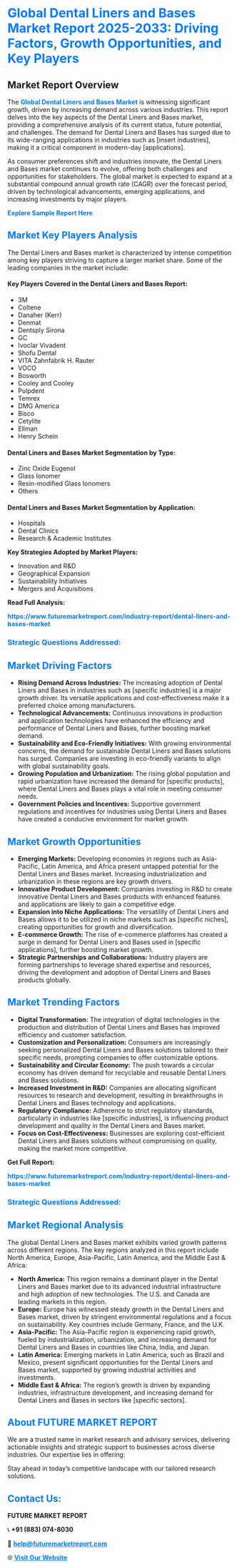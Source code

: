 <h1 style="color: #007BFF;">Global Dental Liners and Bases Market Report 2025-2033: Driving Factors, Growth Opportunities, and Key Players</h1>

<section id="overview">
<h2>Market Report Overview</h2>
<p>The <a href="https://www.futuremarketreport.com/industry-report/dental-liners-and-bases-market" style="color: #007BFF; text-decoration: none;"><strong>Global Dental Liners and Bases Market</strong></a> is witnessing significant growth, driven by increasing demand across various industries. This report delves into the key aspects of the Dental Liners and Bases market, providing a comprehensive analysis of its current status, future potential, and challenges. The demand for Dental Liners and Bases has surged due to its wide-ranging applications in industries such as [insert industries], making it a critical component in modern-day [applications].</p>
<p>As consumer preferences shift and industries innovate, the Dental Liners and Bases market continues to evolve, offering both challenges and opportunities for stakeholders. The global market is expected to expand at a substantial compound annual growth rate (CAGR) over the forecast period, driven by technological advancements, emerging applications, and increasing investments by major players.</p>
</section>

<section id="overview">
<p><a href="https://www.futuremarketreport.com/request-sample/reportId=108086" style="color: #007BFF; text-decoration: none;"><strong>Explore Sample Report Here</strong></a></p>
</section>

<section id="key-players">
<h2 style="color: #007BFF;">Market Key Players Analysis</h2>
<p>The Dental Liners and Bases market is characterized by intense competition among key players striving to capture a larger market share. Some of the leading companies in the market include:</p>
<h4>Key Players Covered in the Dental Liners and Bases Report:</h4>
<ul><li>3M</li><li>Coltene</li><li>Danaher (Kerr)</li><li>Denmat</li><li>Dentsply Sirona</li><li>GC</li><li>Ivoclar Vivadent</li><li>Shofu Dental</li><li>VITA Zahnfabrik H. Rauter</li><li>VOCO</li><li>Bosworth</li><li>Cooley and Cooley</li><li>Pulpdent</li><li>Temrex</li><li>DMG America</li><li>Bisco</li><li>Cetylite</li><li>Ellman</li><li>Henry Schein</li></ul>
<h4>Dental Liners and Bases Market Segmentation by Type:</h4>
<ul><li>Zinc Oxide Eugenol</li><li>Glass Ionomer</li><li>Resin-modified Glass Ionomers</li><li>Others</li></ul>

<h4>Dental Liners and Bases Market Segmentation by Application:</h4>
<ul><li>Hospitals</li><li>Dental Clinics</li><li>Research &amp; Academic Institutes</li></ul>
<p><strong>Key Strategies Adopted by Market Players:</strong></p>
<ul>
<li>Innovation and R&D</li>
<li>Geographical Expansion</li>
<li>Sustainability Initiatives</li>
<li>Mergers and Acquisitions</li>
</ul>
</section>

<section>
<p><strong>Read Full Analysis: </strong></p><a href="https://www.futuremarketreport.com/industry-report/dental-liners-and-bases-market" style="color: #007BFF; text-decoration: none;"><strong>https://www.futuremarketreport.com/industry-report/dental-liners-and-bases-market</strong></a>
<h3 style="color: #007BFF;">Strategic Questions Addressed:</h3>
</section>

<section id="driving-factors">
<h2 style="color: #007BFF;">Market Driving Factors</h2>
<ul>
<li><strong>Rising Demand Across Industries:</strong> The increasing adoption of Dental Liners and Bases in industries such as [specific industries] is a major growth driver. Its versatile applications and cost-effectiveness make it a preferred choice among manufacturers.</li>
<li><strong>Technological Advancements:</strong> Continuous innovations in production and application technologies have enhanced the efficiency and performance of Dental Liners and Bases, further boosting market demand.</li>
<li><strong>Sustainability and Eco-Friendly Initiatives:</strong> With growing environmental concerns, the demand for sustainable Dental Liners and Bases solutions has surged. Companies are investing in eco-friendly variants to align with global sustainability goals.</li>
<li><strong>Growing Population and Urbanization:</strong> The rising global population and rapid urbanization have increased the demand for [specific products], where Dental Liners and Bases plays a vital role in meeting consumer needs.</li>
<li><strong>Government Policies and Incentives:</strong> Supportive government regulations and incentives for industries using Dental Liners and Bases have created a conducive environment for market growth.</li>
</ul>
</section>

<section id="growth-opportunities">
<h2 style="color: #007BFF;">Market Growth Opportunities</h2>
<ul>
<li><strong>Emerging Markets:</strong> Developing economies in regions such as Asia-Pacific, Latin America, and Africa present untapped potential for the Dental Liners and Bases market. Increasing industrialization and urbanization in these regions are key growth drivers.</li>
<li><strong>Innovative Product Development:</strong> Companies investing in R&D to create innovative Dental Liners and Bases products with enhanced features and applications are likely to gain a competitive edge.</li>
<li><strong>Expansion into Niche Applications:</strong> The versatility of Dental Liners and Bases allows it to be utilized in niche markets such as [specific niches], creating opportunities for growth and diversification.</li>
<li><strong>E-commerce Growth:</strong> The rise of e-commerce platforms has created a surge in demand for Dental Liners and Bases used in [specific applications], further boosting market growth.</li>
<li><strong>Strategic Partnerships and Collaborations:</strong> Industry players are forming partnerships to leverage shared expertise and resources, driving the development and adoption of Dental Liners and Bases products globally.</li>
</ul>
</section>

<section id="trending-factors">
<h2 style="color: #007BFF;">Market Trending Factors</h2>
<ul>
<li><strong>Digital Transformation:</strong> The integration of digital technologies in the production and distribution of Dental Liners and Bases has improved efficiency and customer satisfaction.</li>
<li><strong>Customization and Personalization:</strong> Consumers are increasingly seeking personalized Dental Liners and Bases solutions tailored to their specific needs, prompting companies to offer customizable options.</li>
<li><strong>Sustainability and Circular Economy:</strong> The push towards a circular economy has driven demand for recyclable and reusable Dental Liners and Bases solutions.</li>
<li><strong>Increased Investment in R&D:</strong> Companies are allocating significant resources to research and development, resulting in breakthroughs in Dental Liners and Bases technology and applications.</li>
<li><strong>Regulatory Compliance:</strong> Adherence to strict regulatory standards, particularly in industries like [specific industries], is influencing product development and quality in the Dental Liners and Bases market.</li>
<li><strong>Focus on Cost-Effectiveness:</strong> Businesses are exploring cost-efficient Dental Liners and Bases solutions without compromising on quality, making the market more competitive.</li>
</ul>
</section>

<section>
<p><strong>Get Full Report: </strong></p><a href="https://www.futuremarketreport.com/industry-report/dental-liners-and-bases-market" style="color: #007BFF; text-decoration: none;"><strong>https://www.futuremarketreport.com/industry-report/dental-liners-and-bases-market</strong></a>
<h3 style="color: #007BFF;">Strategic Questions Addressed:</h3>
</section>


<section id="regional-analysis">
<h2 style="color: #007BFF;">Market Regional Analysis</h2>
<p>The global Dental Liners and Bases market exhibits varied growth patterns across different regions. The key regions analyzed in this report include North America, Europe, Asia-Pacific, Latin America, and the Middle East & Africa:</p>
<ul>
<li><strong>North America:</strong> This region remains a dominant player in the Dental Liners and Bases market due to its advanced industrial infrastructure and high adoption of new technologies. The U.S. and Canada are leading markets in this region.</li>
<li><strong>Europe:</strong> Europe has witnessed steady growth in the Dental Liners and Bases market, driven by stringent environmental regulations and a focus on sustainability. Key countries include Germany, France, and the U.K.</li>
<li><strong>Asia-Pacific:</strong> The Asia-Pacific region is experiencing rapid growth, fueled by industrialization, urbanization, and increasing demand for Dental Liners and Bases in countries like China, India, and Japan.</li>
<li><strong>Latin America:</strong> Emerging markets in Latin America, such as Brazil and Mexico, present significant opportunities for the Dental Liners and Bases market, supported by growing industrial activities and investments.</li>
<li><strong>Middle East & Africa:</strong> The region’s growth is driven by expanding industries, infrastructure development, and increasing demand for Dental Liners and Bases in sectors like [specific sectors].</li>
</ul>
</section>

<footer>
<h2 style="color: #007BFF;">About FUTURE MARKET REPORT</h2>
<p>We are a trusted name in market research and advisory services, delivering actionable insights and strategic support to businesses across diverse industries. Our expertise lies in offering:</p>

<p>Stay ahead in today’s competitive landscape with our tailored research solutions.</p>

<h2 style="color: #007BFF;">Contact Us:</h2>
<p><strong>FUTURE MARKET REPORT</strong></p>
<p>📞 <strong>+91 (883) 074-8030</strong></p>
<p>📧 <strong><a href="mailto:help@futuremarketreport.com" style="color: #007BFF;">help@futuremarketreport.com</a></strong></p>
<p>🌐 <strong><a href="https://www.futuremarketreport.com/" style="color: #007BFF;">Visit Our Website</a></strong></p>
</footer>